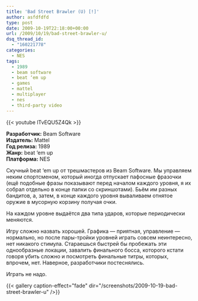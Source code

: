 ```yaml
---
title: 'Bad Street Brawler (U) [!]'
author: asfdfdfd
type: post
date: 2009-10-19T22:18:00+00:00
url: /2009/10/19/bad-street-brawler-u/
dsq_thread_id:
  - "160221778"
categories:
  - NES
tags:
  - 1989
  - beam software
  - beat ‘em up
  - games
  - mattel
  - multiplayer
  - nes
  - third-party video
---
```

{{< youtube lTvEQU5Z4Qk >}}

**Разработчик:** Beam Software  
**Издатель:** Mattel  
**Год релиза:** 1989  
**Жанр:** beat ‘em up  
**Платформа:** NES  

Скучный beat ‘em up от трешмастеров из Beam Software. Мы управляем неким спортсменом, который иногда отпускает пафосные фразочки (ещё подобные фразы показывают перед началом каждого уровня, я их собрал отдельно в конце папки со скриншотами). Бьём им разных бандитов, а, затем, в конце каждого уровня вываливаем отнятое оружие в мусорную корзину получая очки.

На каждом уровне выдаётся два типа ударов, которые периодически меняются.

Игру сложно назвать хорошей. Графика — приятная, управление — нормально, но после пары-тройки уровней играть совсем неинтересно, нет никакого стимула. Стараешься быстрей бы пробежать эти однообразные локации, завалить финального босса, которого кстати говоря убить сложно и посмотреть финальные титры, которых, впрочем, нет. Наверное, разработчики постеснялись.

Играть не надо.

<!--more-->

{{< gallery caption-effect="fade" dir="/screenshots/2009-10-19-bad-street-brawler-u" />}}